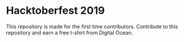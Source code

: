 # Hacktoberfest 2019

This repository is made for the first time contributors. Contribute to this repository and earn a free t-shirt from Digital Ocean.